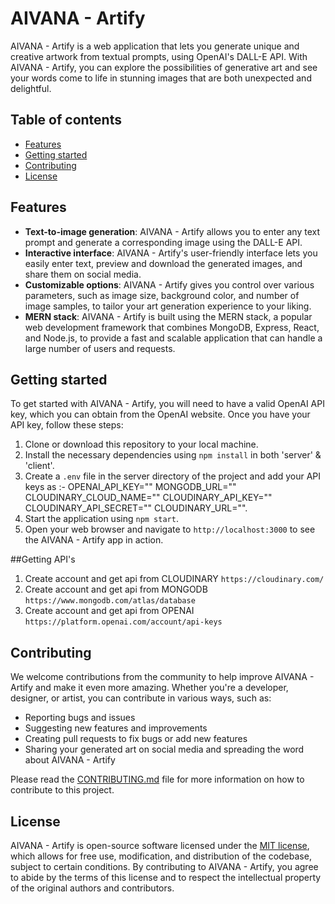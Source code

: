 # AIVANA - Artify

AIVANA - Artify is a web application that lets you generate unique and creative artwork from textual prompts, using OpenAI's DALL-E API. With AIVANA - Artify, you can explore the possibilities of generative art and see your words come to life in stunning images that are both unexpected and delightful.

## Table of contents

- [Features](#features)
- [Getting started](#getting-started)
- [Contributing](#contributing)
- [License](#license)

## Features

- **Text-to-image generation**: AIVANA - Artify allows you to enter any text prompt and generate a corresponding image using the DALL-E API.
- **Interactive interface**: AIVANA - Artify's user-friendly interface lets you easily enter text, preview and download the generated images, and share them on social media.
- **Customizable options**: AIVANA - Artify gives you control over various parameters, such as image size, background color, and number of image samples, to tailor your art generation experience to your liking.
- **MERN stack**: AIVANA - Artify is built using the MERN stack, a popular web development framework that combines MongoDB, Express, React, and Node.js, to provide a fast and scalable application that can handle a large number of users and requests.

## Getting started

To get started with AIVANA - Artify, you will need to have a valid OpenAI API key, which you can obtain from the OpenAI website. Once you have your API key, follow these steps:

1. Clone or download this repository to your local machine.
2. Install the necessary dependencies using `npm install` in both 'server' & 'client'.
3. Create a `.env` file in the server directory of the project and add your API keys as :- 
    OPENAI_API_KEY="<api here>"
    MONGODB_URL="<api key >"
    CLOUDINARY_CLOUD_NAME="<api here>"
    CLOUDINARY_API_KEY="<api her>"
    CLOUDINARY_API_SECRET="<api here>"
    CLOUDINARY_URL="<api here>".
4. Start the application using `npm start`.
5. Open your web browser and navigate to `http://localhost:3000` to see the AIVANA - Artify app in action.

##Getting API's
1. Create account and get api from CLOUDINARY `https://cloudinary.com/`
2. Create account and get api from MONGODB `https://www.mongodb.com/atlas/database`
3. Create account and get api from OPENAI `https://platform.openai.com/account/api-keys`

## Contributing

We welcome contributions from the community to help improve AIVANA - Artify and make it even more amazing. Whether you're a developer, designer, or artist, you can contribute in various ways, such as:

- Reporting bugs and issues
- Suggesting new features and improvements
- Creating pull requests to fix bugs or add new features
- Sharing your generated art on social media and spreading the word about AIVANA - Artify

Please read the [CONTRIBUTING.md](CONTRIBUTING.md) file for more information on how to contribute to this project.

## License

AIVANA - Artify is open-source software licensed under the [MIT license](LICENSE.md), which allows for free use, modification, and distribution of the codebase, subject to certain conditions. By contributing to AIVANA - Artify, you agree to abide by the terms of this license and to respect the intellectual property of the original authors and contributors.
